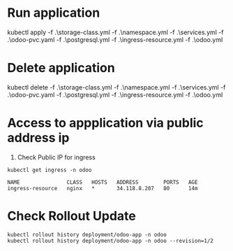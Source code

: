# Run application

kubectl apply -f .\storage-class.yml -f .\namespace.yml -f .\services.yml -f .\odoo-pvc.yaml -f .\postgresql.yml -f .\ingress-resource.yml -f .\odoo.yml

# Delete application

kubectl delete -f .\storage-class.yml -f .\namespace.yml -f .\services.yml -f .\odoo-pvc.yaml -f .\postgresql.yml -f .\ingress-resource.yml -f .\odoo.yml

# Access to appplication via public address ip

1) Check Public IP for ingress

```
kubectl get ingress -n odoo

NAME               CLASS   HOSTS   ADDRESS        PORTS   AGE
ingress-resource   nginx   *       34.118.8.207   80      14m
```

# Check Rollout Update
```
kubectl rollout history deployment/odoo-app -n odoo
kubectl rollout history deployment/odoo-app -n odoo --revision=1/2
```